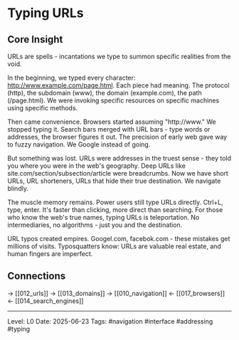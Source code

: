 # Typing URLs

## Core Insight
URLs are spells - incantations we type to summon specific realities from the void.

In the beginning, we typed every character: http://www.example.com/page.html. Each piece had meaning. The protocol (http), the subdomain (www), the domain (example.com), the path (/page.html). We were invoking specific resources on specific machines using specific methods.

Then came convenience. Browsers started assuming "http://www." We stopped typing it. Search bars merged with URL bars - type words or addresses, the browser figures it out. The precision of early web gave way to fuzzy navigation. We Google instead of going.

But something was lost. URLs were addresses in the truest sense - they told you where you were in the web's geography. Deep URLs like site.com/section/subsection/article were breadcrumbs. Now we have short URLs, URL shorteners, URLs that hide their true destination. We navigate blindly.

The muscle memory remains. Power users still type URLs directly. Ctrl+L, type, enter. It's faster than clicking, more direct than searching. For those who know the web's true names, typing URLs is teleportation. No intermediaries, no algorithms - just you and the destination.

URL typos created empires. Googel.com, facebok.com - these mistakes get millions of visits. Typosquatters know: URLs are valuable real estate, and human fingers are imperfect.

## Connections
→ [[012_urls]]
→ [[013_domains]]
→ [[010_navigation]]
← [[017_browsers]]
← [[014_search_engines]]

---
Level: L0
Date: 2025-06-23
Tags: #navigation #interface #addressing #typing